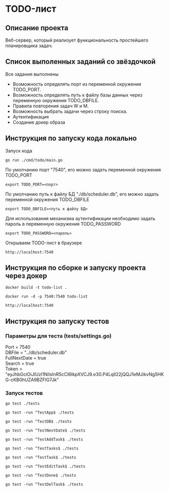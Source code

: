 # TODO-лист
## Описание проекта
Веб-сервер, который реализует функциональность простейшего планировщика задач.  
## Список выполенных заданий со звёздочкой
Все задания выполнены
- Возможность определять порт из переменной окружения TODO_PORT.
- Возможность определять путь к файлу базы данных через переменную окружения TODO_DBFILE.
- Правила повторения задач W и M.
- Возможность выбрать задачи через строку поиска.
- Аутентификация
- Создание докер образа
## Инструкция по запуску кода локально 
Запуск кода  
```golang
go run ./cmd/todo/main.go
```   
По умолчанию порт "7540", его можно задать переменной окружения TODO_PORT   
```
export TODO_PORT=<порт>
```  
По умолчанию путь к файлу БД "./db/scheduler.db", его можно задать переменной окружения TODO_DBFILE  
```
export TODO_DBFILE=<путь к файлу БД>
```  
Для использования механизма аутентификации необходимо задать пароль в переменную окружения TODO_PASSWORD  
```
export TODO_PASSWORD=<пароль>
``` 
Открываем TODO-лист в браузере  
```
http://localhost:7540
```
## Инструкция по сборке и запуску проекта через докер 
```
docker build -t todo-list . 
```  
```
docker run -d -p 7540:7540 todo-list  
```
```
http://localhost:7540
```
## Инструкция по запуску тестов
### Параметры для теста (tests/settings.go)
Port = 7540  
DBFile = "../db/scheduler.db"  
FullNextDate = true  
Search = true  
Token = "eyJhbGciOiJIUzI1NiIsInR5cCI6IkpXVCJ9.e30.P4Lqll22jQQJ1eMJikvNg5HKG-cKB0hUZA9BZFIG7Jk"
### Запуск тестов
```golang
go test ./tests
```
```golang
go test -run ^TestApp$ ./tests
```
```golang
go test -run ^TestDB$ ./tests
```
```golang
go test -run ^TestNextDate$ ./tests
```
```golang
go test -run ^TestAddTask$ ./tests
```
```golang
go test -run ^TestTasks$ ./tests
```
```golang
go test -run ^TestTask$ ./tests
```
```golang
go test -run ^TestEditTask$ ./tests
```
```golang
go test -run ^TestDone$ ./tests
```
```golang
go test -run ^TestDelTask$ ./tests
```

